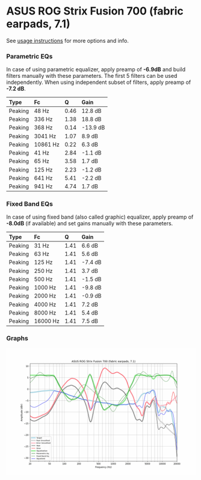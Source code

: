 # ASUS ROG Strix Fusion 700 (fabric earpads, 7.1)
See [usage instructions](https://github.com/jaakkopasanen/AutoEq#usage) for more options and info.

### Parametric EQs
In case of using parametric equalizer, apply preamp of **-6.9dB** and build filters manually
with these parameters. The first 5 filters can be used independently.
When using independent subset of filters, apply preamp of **-7.2 dB**.

| Type    | Fc       |    Q | Gain     |
|:--------|:---------|:-----|:---------|
| Peaking | 48 Hz    | 0.46 | 12.8 dB  |
| Peaking | 336 Hz   | 1.38 | 18.8 dB  |
| Peaking | 368 Hz   | 0.14 | -13.9 dB |
| Peaking | 3041 Hz  | 1.07 | 8.9 dB   |
| Peaking | 10861 Hz | 0.22 | 6.3 dB   |
| Peaking | 41 Hz    | 2.84 | -1.1 dB  |
| Peaking | 65 Hz    | 3.58 | 1.7 dB   |
| Peaking | 125 Hz   | 2.23 | -1.2 dB  |
| Peaking | 641 Hz   | 5.41 | -2.2 dB  |
| Peaking | 941 Hz   | 4.74 | 1.7 dB   |

### Fixed Band EQs
In case of using fixed band (also called graphic) equalizer, apply preamp of **-8.0dB**
(if available) and set gains manually with these parameters.

| Type    | Fc       |    Q | Gain    |
|:--------|:---------|:-----|:--------|
| Peaking | 31 Hz    | 1.41 | 6.6 dB  |
| Peaking | 63 Hz    | 1.41 | 5.6 dB  |
| Peaking | 125 Hz   | 1.41 | -7.4 dB |
| Peaking | 250 Hz   | 1.41 | 3.7 dB  |
| Peaking | 500 Hz   | 1.41 | -1.5 dB |
| Peaking | 1000 Hz  | 1.41 | -9.8 dB |
| Peaking | 2000 Hz  | 1.41 | -0.9 dB |
| Peaking | 4000 Hz  | 1.41 | 7.2 dB  |
| Peaking | 8000 Hz  | 1.41 | 5.4 dB  |
| Peaking | 16000 Hz | 1.41 | 7.5 dB  |

### Graphs
![](./ASUS%20ROG%20Strix%20Fusion%20700%20(fabric%20earpads,%207.1).png)